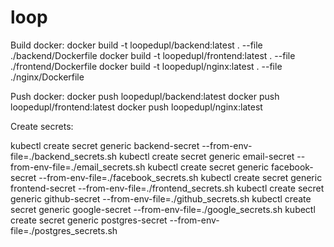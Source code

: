 # loop

Build docker:
docker build -t loopedupl/backend:latest . --file ./backend/Dockerfile
docker build -t loopedupl/frontend:latest . --file ./frontend/Dockerfile
docker build -t loopedupl/nginx:latest . --file ./nginx/Dockerfile

Push docker:
docker push loopedupl/backend:latest
docker push loopedupl/frontend:latest
docker push loopedupl/nginx:latest

Create secrets:

kubectl create secret generic backend-secret --from-env-file=./backend_secrets.sh
kubectl create secret generic email-secret --from-env-file=./email_secrets.sh
kubectl create secret generic facebook-secret --from-env-file=./facebook_secrets.sh
kubectl create secret generic frontend-secret --from-env-file=./frontend_secrets.sh
kubectl create secret generic github-secret --from-env-file=./github_secrets.sh
kubectl create secret generic google-secret --from-env-file=./google_secrets.sh
kubectl create secret generic postgres-secret --from-env-file=./postgres_secrets.sh
